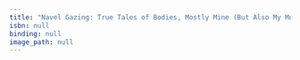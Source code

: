 ```yaml
---
title: "Navel Gazing: True Tales of Bodies, Mostly Mine (But Also My Mom's, Which I Know Sounds Weird)"
isbn: null
binding: null
image_path: null
---
```


